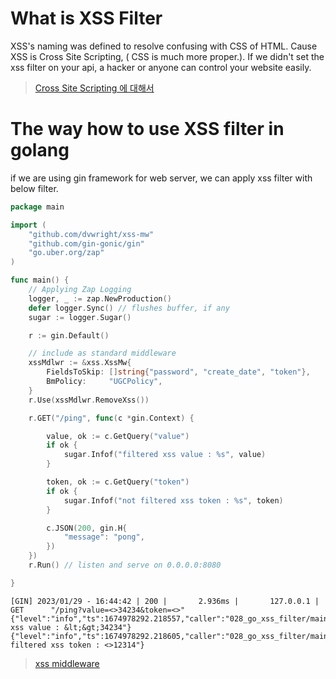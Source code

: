 # What is XSS Filter

XSS's naming was defined to resolve confusing with CSS of HTML. Cause XSS is Cross Site Scripting, ( CSS is much more proper.). 
If we didn't set the xss filter on your api, a hacker or anyone can control your website easily.

> [Cross Site Scripting 에 대해서](https://crazykim2.tistory.com/694)

# The way how to use XSS filter in golang 

if we are using gin framework for web server, we can apply xss filter with below filter.

```go
package main

import (
	"github.com/dvwright/xss-mw"
	"github.com/gin-gonic/gin"
	"go.uber.org/zap"
)

func main() {
	// Applying Zap Logging
	logger, _ := zap.NewProduction()
	defer logger.Sync() // flushes buffer, if any
	sugar := logger.Sugar()

	r := gin.Default()

	// include as standard middleware
	xssMdlwr := &xss.XssMw{
		FieldsToSkip: []string{"password", "create_date", "token"},
		BmPolicy:     "UGCPolicy",
	}
	r.Use(xssMdlwr.RemoveXss())

	r.GET("/ping", func(c *gin.Context) {

		value, ok := c.GetQuery("value")
		if ok {
			sugar.Infof("filtered xss value : %s", value)
		}

		token, ok := c.GetQuery("token")
		if ok {
			sugar.Infof("not filtered xss token : %s", token)
		}

		c.JSON(200, gin.H{
			"message": "pong",
		})
	})
	r.Run() // listen and serve on 0.0.0.0:8080

}
```

```shell
[GIN] 2023/01/29 - 16:44:42 | 200 |       2.936ms |       127.0.0.1 | GET      "/ping?value=<>34234&token=<>"
{"level":"info","ts":1674978292.218557,"caller":"028_go_xss_filter/main.go:28","msg":"filtered xss value : &lt;&gt;34234"}
{"level":"info","ts":1674978292.218605,"caller":"028_go_xss_filter/main.go:33","msg":"not filtered xss token : <>12314"}
```

> [xss middleware](https://pkg.go.dev/github.com/dvwright/xss-mw)